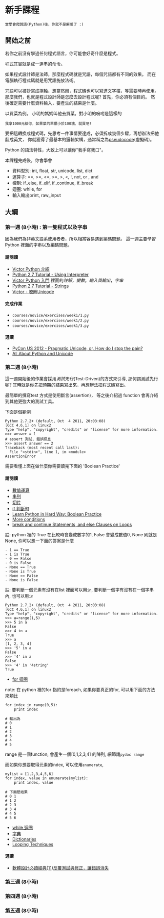 # 新手課程

	當學會爬說語(Python)後，你就不是麻瓜了 :)

## 開始之前

若你之前沒有學過任何程式語言，你可能會好奇什麼是程式。

程式其實就是成一連串的命令。

如果程式設計師是法師，那麼程式碼就是咒語，每個咒語都有不同的效果。
而在電腦執行程式碼就是用咒語施放法術。

咒語可以被抄寫成捲軸，想當然爾，程式碼也可以寫進文字檔，等需要時再使用。
那麼我們，也就是程式設計師是怎麼去設計程式呢? 首先，你必須有個目的。
然後確定需要什麼資料輸入，要產生的結果是什麼。

以買菜為例。 小明的媽媽叫他去買菜，對小明的吩咐是這樣的

	我拿1000元給你，如果菜的單價小於100塊，就買吧!

要把這轉換成程式碼，先思考一件事情要達成，必須拆成幾個步驟，再想辦法把他翻成英文，
你就獲得了最基本的邏輯架構，通常稱之為[pseudocode][1](虛擬碼)。

Python 的語法特性，大致上可以讓你"我手寫我口"。

本課程完成後，你會學會

- 資料型別: int, float, str, unicode, list, dict
- 運算子: ==, >=, <=, >=, >, <, !, not, or , and
- 控制: if..else, if..elif, if..continue, if..break
- 迴圈: while, for
- 輸入輸出print, raw_input

## 大綱

### 第一週 (8小時) : 第一隻程式以及字串

因為我們為非英文語系使用者者，所以相當容易遇到編碼問題。
這一週主要學習 Python 裡面的字串以及編碼問題。

#### 請閱讀

- [Victor Python 介紹](http://python.ez2learn.com/intro.html)
- [Python 2.7 Tutorial - Using Interpreter](http://docs.python.org/tutorial/interpreter.html)
- [Victor Python 入門][1] 裡面的*註解*，*變數*，*輸入與輸出*，*字串*
- [Python 2.7 Tutorial - Strings](http://docs.python.org/tutorial/introduction.html#strings)
- [Victor - 瞭解Unicode](http://python.ez2learn.com/basic/unicode.html)

#### 完成作業

- `courses/novice/exercises/week1/1.py`
- `courses/novice/exercises/week1/2.py`
- `courses/novice/exercises/week1/3.py`

#### 選讀

- [PyCon US 2012 - Pragmatic Unicode, or, How do I stop the pain?](http://pyvideo.org/video/948/pragmatic-unicode-or-how-do-i-stop-the-pain)
- [All About Python and Unicode](http://boodebr.org/main/python/all-about-python-and-unicode)

### 第二週 (8小時)

這一週開始後的作業會採用*測試先行*(Test-Driven)的方式來引導, 那何謂測試先行呢?
其時就是你先把預期的結果寫出來，再想辦法把程式碼寫出。

最簡單的撰寫test 方式是使用斷言(assertion)，
等之後介紹過 function 會再介紹到其他更強大的測試工具。

下面是個範例

```
Python 2.7.2+ (default, Oct  4 2011, 20:03:08)
[GCC 4.6.1] on linux2
Type "help", "copyright", "credits" or "license" for more information.
>>> answer = 1
# assert 測試, 錯誤訊息
>>> assert answer == 2
Traceback (most recent call last):
  File "<stdin>", line 1, in <module>
AssertionError
```

需要看懂上面在做什麼你需要讀完下面的 'Boolean Practice'

#### 請閱讀

- [數值運算](http://ez2learn.com/index.php/python-tutorials/python-tutorials/165-2009-02-11-13-09-18)
- [串列](http://ez2learn.com/index.php/python-tutorials/python-tutorials/166-list)
- [切片](http://ez2learn.com/index.php/python-tutorials/python-tutorials/167-slice)
- [if 判斷句](http://ez2learn.com/index.php/python-tutorials/python-tutorials/171-if)
- [Learn Python in Hard Way: Boolean Practice](http://learnpythonthehardway.org/book/ex28.html)
- [More conditions](http://docs.python.org/tutorial/datastructures.html#more-on-conditions)
- [break and continue Statements, and else Clauses on Loops](http://docs.python.org/tutorial/controlflow.html#break-and-continue-statements-and-else-clauses-on-loops)

註: python 裡的 True 在比較時會變成數字的1, False 會變成數值0, None 則就是 None, 你可以想一下面的答案是什麼

	- 1 == True
	- 1 is True
	- 0 == False
	- 0 is False
	- None == True
	- None is True
	- None == False
	- None is False

註: 要判斷一個元素有沒有在list 裡面可以用`in`, 要判斷一個字有沒有在一個字串內, 也可以用`in`

	Python 2.7.2+ (default, Oct  4 2011, 20:03:08)
	[GCC 4.6.1] on linux2
	Type "help", "copyright", "credits" or "license" for more information.
	>>> a=range(1,5)
	>>> 5 in a
	False
	>>> 4 in a
	True
	>>> a
	[1, 2, 3, 4]
	>>> '5' in a
	False
	>>> '4' in a
	False
	>>> '4' in '4string'
	True


- [for 迴圈](http://ez2learn.com/index.php/python-tutorials/python-tutorials/172-for)

note: 在 python 裡的for 指的是foreach, 如果你要真正的for, 可以用下面的方法來類比

	for index in range(0,5):
		print index

	# 輸出為
	# 0
	# 1
	# 2
	# 3
	# 4
	# 5

range 是一個function, 會產生一個[0,1,2,3,4] 的陣列, 細節請`pydoc range`

而如果你想要取得元素的index, 可以使用`enumerate`,

	mylist = [1,2,3,4,5,6]
	for index, value in enumerate(mylist):
		print index, value

	# 下面是結果
	# 0 1
	# 1 2
	# 2 3
	# 3 4
	# 4 5
	# 5 6

- [while 迴圈](http://ez2learn.com/index.php/python-tutorials/python-tutorials/173-while)
- [字典](http://ez2learn.com/index.php/python-tutorials/python-tutorials/168-dictionary)
- [Dictionaries](http://docs.python.org/tutorial/datastructures.html#dictionaries)
- [Looping Techniques](http://docs.python.org/tutorial/datastructures.html#looping-techniques)

#### 選讀

- [軟體設計必讀經典(11)反覆測試與修正，讓錯誤消失](http://www.ithome.com.tw/itadm/article.php?c=47536)

### 第三週 (8小時)

### 第四週 (8小時)

### 第五週 (8小時)

[1]: https://en.wikipedia.org/wiki/Pseudocode
[2]: http://ez2learn.com/index.php/python-tutorials/python-tutorials
[3]: http://python.ez2learn.com/basic.html

